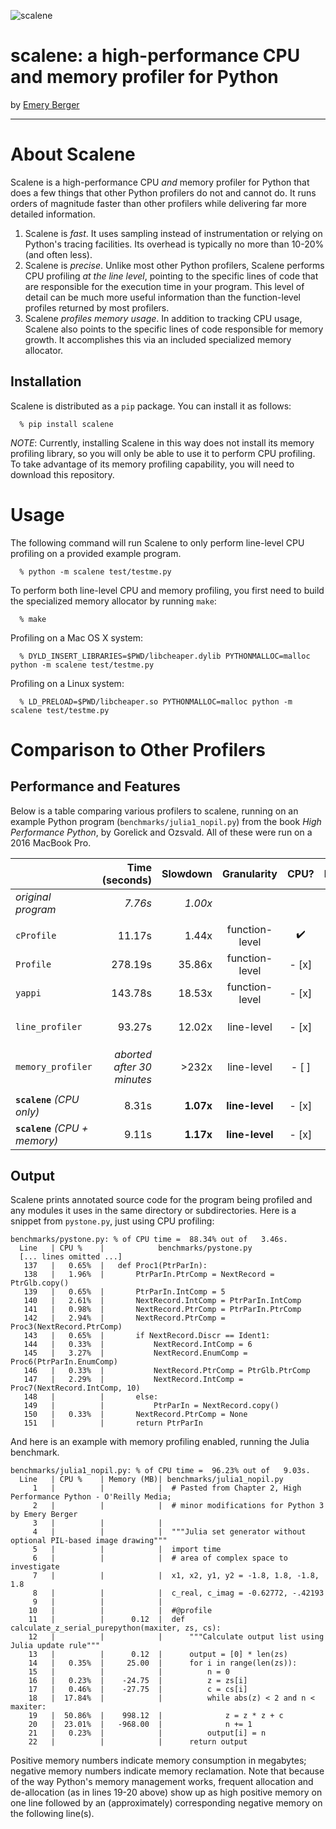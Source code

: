 ![scalene](https://github.com/emeryberger/scalene/raw/master/docs/scalene-image.png)

# scalene: a high-performance CPU and memory profiler for Python

by [Emery Berger](https://emeryberger.com)

------------

# About Scalene

Scalene is a high-performance CPU *and* memory profiler for Python that does a few things that other Python profilers do not and cannot do.  It runs orders of magnitude faster than other profilers while delivering far more detailed information.

1. Scalene is _fast_. It uses sampling instead of instrumentation or relying on Python's tracing facilities. Its overhead is typically no more than 10-20% (and often less).
1. Scalene is _precise_. Unlike most other Python profilers, Scalene performs CPU profiling _at the line level_, pointing to the specific lines of code that are responsible for the execution time in your program. This level of detail can be much more useful information than the function-level profiles returned by most profilers.
1. Scalene _profiles memory usage_. In addition to tracking CPU usage, Scalene also points to the specific lines of code responsible for memory growth. It accomplishes this via an included specialized memory allocator.

## Installation

Scalene is distributed as a `pip` package. You can install it as follows:
```
  % pip install scalene
```

_NOTE_: Currently, installing Scalene in this way does not install its memory profiling library, so you will only be able to use it to perform CPU profiling. To take advantage of its memory profiling capability, you will need to download this repository.

# Usage

The following command will run Scalene to only perform line-level CPU profiling on a provided example program.

```
  % python -m scalene test/testme.py
```

To perform both line-level CPU and memory profiling, you first need to build the specialized memory allocator by running `make`:

```
  % make
```

Profiling on a Mac OS X system:
```
  % DYLD_INSERT_LIBRARIES=$PWD/libcheaper.dylib PYTHONMALLOC=malloc python -m scalene test/testme.py
``` 

Profiling on a Linux system:
```
  % LD_PRELOAD=$PWD/libcheaper.so PYTHONMALLOC=malloc python -m scalene test/testme.py
``` 
# Comparison to Other Profilers

## Performance and Features

Below is a table comparing various profilers to scalene, running on an example Python program (`benchmarks/julia1_nopil.py`) from the book _High Performance Python_, by Gorelick and Ozsvald. All of these were run on a 2016 MacBook Pro. 

|                            | Time (seconds) | Slowdown | Granularity    | CPU? | Memory? | Unmodified code?       |
| :--- | ---: | ---: | :---: | :---: | :---: | :---: |
| _original program_             | _7.76s_     | _1.00x_     | |  |  |  |  |  |  |
|               |     |        |                    |
| `cProfile`                   | 11.17s    | 1.44x     | function-level | :heavy_check_mark:  | - [ ]     | - [x]                |
| `Profile`                    | 278.19s   | 35.86x    | function-level | - [x]  | - [ ]     | - [x]                |
| `yappi`                      | 143.78s   | 18.53x    | function-level | - [x]  | - [ ]     | - [x]                |
| `line_profiler` | 93.27s    | 12.02x    | line-level     | - [x]  | - [ ]      | - [ ] needs `@profile` decorators |
| `memory_profiler`            | _aborted after 30 minutes_ | >232x   | line-level     | - [ ]   | - [x]     | - [ ] needs `@profile` decorators |
| |  |  |  |  |  |  |
| **`scalene`** _(CPU only)_         | 8.31s     | **1.07x**     | **line-level**     | - [x]  | - [ ]     | - [x]               |
| **`scalene`** _(CPU + memory)_     | 9.11s     | **1.17x**     | **line-level**     | - [x]  | - [x]     | - [x]               |


## Output

Scalene prints annotated source code for the program being profiled and any modules it uses in the same directory or subdirectories. Here is a snippet from `pystone.py`, just using CPU profiling:

```
benchmarks/pystone.py: % of CPU time =  88.34% out of   3.46s.
  Line	 | CPU %    |            benchmarks/pystone.py
  [... lines omitted ...]
   137	 |   0.65%  | 	def Proc1(PtrParIn):
   138	 |   1.96%  | 	    PtrParIn.PtrComp = NextRecord = PtrGlb.copy()
   139	 |   0.65%  | 	    PtrParIn.IntComp = 5
   140	 |   2.61%  | 	    NextRecord.IntComp = PtrParIn.IntComp
   141	 |   0.98%  | 	    NextRecord.PtrComp = PtrParIn.PtrComp
   142	 |   2.94%  | 	    NextRecord.PtrComp = Proc3(NextRecord.PtrComp)
   143	 |   0.65%  | 	    if NextRecord.Discr == Ident1:
   144	 |   0.33%  | 	        NextRecord.IntComp = 6
   145	 |   3.27%  | 	        NextRecord.EnumComp = Proc6(PtrParIn.EnumComp)
   146	 |   0.33%  | 	        NextRecord.PtrComp = PtrGlb.PtrComp
   147	 |   2.29%  | 	        NextRecord.IntComp = Proc7(NextRecord.IntComp, 10)
   148	 |          | 	    else:
   149	 |          | 	        PtrParIn = NextRecord.copy()
   150	 |   0.33%  | 	    NextRecord.PtrComp = None
   151	 |          | 	    return PtrParIn
 ```

And here is an example with memory profiling enabled, running the Julia benchmark.

```
benchmarks/julia1_nopil.py: % of CPU time =  96.23% out of   9.03s.
  Line	 | CPU %    | Memory (MB)| benchmarks/julia1_nopil.py
     1	 |          |         	 | 	# Pasted from Chapter 2, High Performance Python - O'Reilly Media;
     2	 |          |         	 | 	# minor modifications for Python 3 by Emery Berger
     3	 |          |         	 | 	
     4	 |          |         	 | 	"""Julia set generator without optional PIL-based image drawing"""
     5	 |          |         	 | 	import time
     6	 |          |         	 | 	# area of complex space to investigate
     7	 |          |         	 | 	x1, x2, y1, y2 = -1.8, 1.8, -1.8, 1.8
     8	 |          |         	 | 	c_real, c_imag = -0.62772, -.42193
     9	 |          |         	 | 	
    10	 |          |         	 | 	#@profile
    11	 |          |      0.12	 | 	def calculate_z_serial_purepython(maxiter, zs, cs):
    12	 |          |         	 | 	    """Calculate output list using Julia update rule"""
    13	 |          |      0.12	 | 	    output = [0] * len(zs)
    14	 |   0.35%  |     25.00	 | 	    for i in range(len(zs)):
    15	 |          |         	 | 	        n = 0
    16	 |   0.23%  |    -24.75	 | 	        z = zs[i]
    17	 |   0.46%  |    -27.75	 | 	        c = cs[i]
    18	 |  17.84%  |         	 | 	        while abs(z) < 2 and n < maxiter:
    19	 |  50.86%  |    998.12	 | 	            z = z * z + c
    20	 |  23.01%  |   -968.00	 | 	            n += 1
    21	 |   0.23%  |         	 | 	        output[i] = n
    22	 |          |         	 | 	    return output
```

Positive memory numbers indicate memory consumption in megabytes;
negative memory numbers indicate memory reclamation. Note that because
of the way Python's memory management works, frequent allocation and
de-allocation (as in lines 19-20 above) show up as high positive
memory on one line followed by an (approximately) corresponding
negative memory on the following line(s).